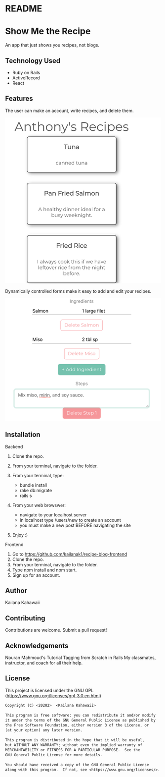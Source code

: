 # README

# Show Me the Recipe
An app that just shows you recipes, not blogs. 


## Technology Used 

- Ruby on Rails
- ActiveRecord
- React

## Features

The user can make an account, write recipes, and delete them. 

![Recipe List](images/Screen%20Shot%202020-05-25%20at%204.17.44%20PM.png)

Dynamically controlled forms make it easy to add and edit your recipes.

![Dynamically controlled recipe form](images/Screen%20Shot%202020-05-25%20at%204.19.21%20PM.png)

## Installation 

Backend
1) Clone the repo. 
2) From your terminal, navigate to the folder.  
3) From your terminal, type:
    - bundle install 
    - rake db:migrate
    - rails s 
4) From your web browswer:
    - navigate to your localhost server
    - in localhost type /users/new to create an account
    - you must make a new post BEFORE navigating the site

5) Enjoy :)

Frontend

1) Go to https://github.com/kailanak1/recipe-blog-frontend
2) Clone the repo. 
3)  From your terminal, navigate to the folder.  
4) Type npm install and npm start.
5) Sign up for an account.

## Author
Kailana Kahawaii 


## Contributing 
Contributions are welcome. Submit a pull request!

## Acknowledgements

Nouran Mahmoud's Tutorial Tagging from Scratch in Rails
My classmates, instructor, and coach for all their help. 


## License 
This project is licensed under the GNU GPL (https://www.gnu.org/licenses/gpl-3.0.en.html)

    Copyright (C) <20202>  <Kailana Kahawaii>

    This program is free software: you can redistribute it and/or modify
    it under the terms of the GNU General Public License as published by
    the Free Software Foundation, either version 3 of the License, or
    (at your option) any later version.

    This program is distributed in the hope that it will be useful,
    but WITHOUT ANY WARRANTY; without even the implied warranty of
    MERCHANTABILITY or FITNESS FOR A PARTICULAR PURPOSE.  See the
    GNU General Public License for more details.

    You should have received a copy of the GNU General Public License
    along with this program.  If not, see <https://www.gnu.org/licenses/>.



